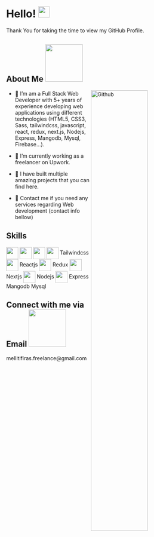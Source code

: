 <h1> Hello! <img src = "https://raw.githubusercontent.com/MartinHeinz/MartinHeinz/master/wave.gif" width = 30px> </h1>
<p align='center'>
</p>


<div size='20px'>Thank You for taking the time to view my GitHub Profile.
</div>

<h2> About Me <img src = "https://media0.giphy.com/media/KDDpcKigbfFpnejZs6/giphy.gif?cid=ecf05e47oy6f4zjs8g1qoiystc56cu7r9tb8a1fe76e05oty&rid=giphy.gif" width = 100px></h2>

<img width="55%" align="right" alt="Github" src="https://raw.githubusercontent.com/onimur/.github/master/.resources/git-header.svg" />


- 🔭 I’m am a Full Stack Web Developer with 5+ years of experience developing web applications using different technologies (HTML5, CSS3, Sass, tailwindcss, javascript, react, redux, next.js, Nodejs, Express, Mangodb, Mysql, Firebase...).

- 🌱 I’m currently working as a freelancer on Upwork.

- 👯 I have built multiple amazing projects that you can find here.

- 💬 Contact me if you need any services regarding Web development (contact info bellow)
  
<h2> Skills</h2>

<img width = '32px' align= 'center' src="https://raw.githubusercontent.com/rahulbanerjee26/githubAboutMeGenerator/main/icons/html.svg"/>  <img width = '32px' align= 'center' src="https://raw.githubusercontent.com/rahulbanerjee26/githubAboutMeGenerator/main/icons/css.svg"/>  <img width = '32px' align= 'center' src="https://raw.githubusercontent.com/rahulbanerjee26/githubAboutMeGenerator/main/icons/javascript.svg"/>  <img width = '32px' align= 'center' src="https://raw.githubusercontent.com/rahulbanerjee26/githubAboutMeGenerator/main/icons/tailwind.svg"/> Tailwindcss  <img width = '32px' align= 'center' src="https://raw.githubusercontent.com/rahulbanerjee26/githubAboutMeGenerator/main/icons/reactjs.svg"/> Reactjs   <img width = '32px' align= 'center' src="https://raw.githubusercontent.com/rahulbanerjee26/githubAboutMeGenerator/main/icons/redux.svg"/>  Redux   <img width = '32px' align= 'center' src="https://raw.githubusercontent.com/rahulbanerjee26/githubAboutMeGenerator/main/icons/nextjs.svg"/>  Nextjs   <img width = '32px' align= 'center' src="https://raw.githubusercontent.com/rahulbanerjee26/githubAboutMeGenerator/main/icons/nodejs.svg"/>  Nodejs  <img width = '32px' align= 'center' src="https://raw.githubusercontent.com/rahulbanerjee26/githubAboutMeGenerator/main/icons/express.svg"/>  Express  Mangodb  Mysql

<h2> Connect with me via Email <img src='https://raw.githubusercontent.com/ShahriarShafin/ShahriarShafin/main/Assets/handshake.gif' width="100px"> </h2>
mellitifiras.freelance@gmail.com

